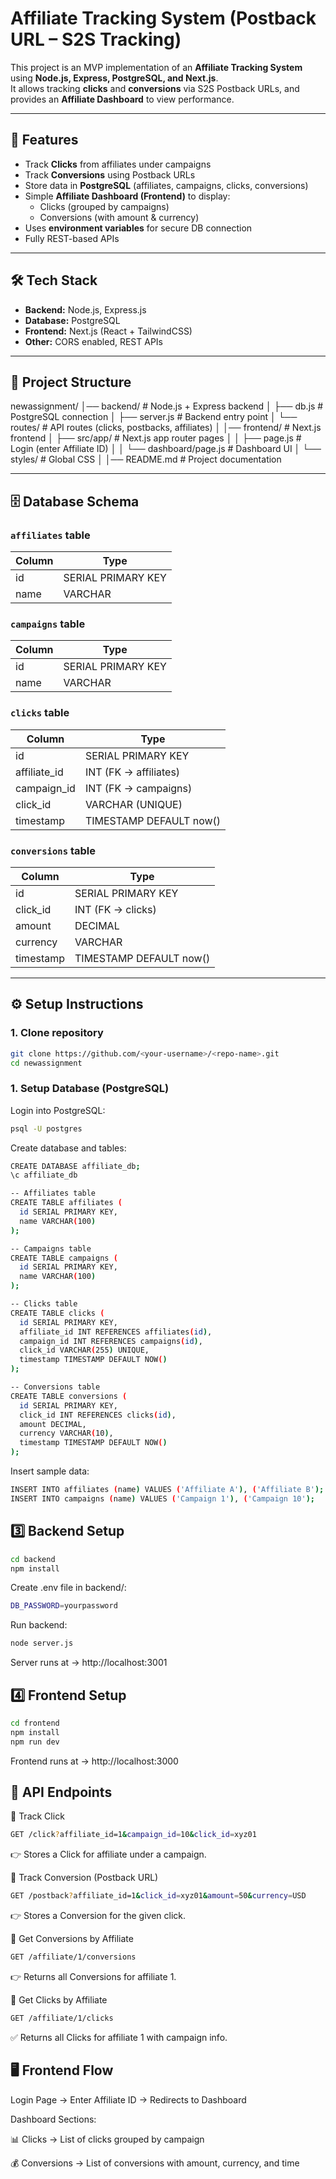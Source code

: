 # Affiliate Tracking System (Postback URL – S2S Tracking)

This project is an MVP implementation of an **Affiliate Tracking System** using **Node.js, Express, PostgreSQL, and Next.js**.  
It allows tracking **clicks** and **conversions** via S2S Postback URLs, and provides an **Affiliate Dashboard** to view performance.

---

## 🚀 Features

- Track **Clicks** from affiliates under campaigns
- Track **Conversions** using Postback URLs
- Store data in **PostgreSQL** (affiliates, campaigns, clicks, conversions)
- Simple **Affiliate Dashboard (Frontend)** to display:
  - Clicks (grouped by campaigns)
  - Conversions (with amount & currency)
- Uses **environment variables** for secure DB connection
- Fully REST-based APIs

---

## 🛠️ Tech Stack

- **Backend:** Node.js, Express.js  
- **Database:** PostgreSQL  
- **Frontend:** Next.js (React + TailwindCSS)  
- **Other:** CORS enabled, REST APIs  

---

## 📂 Project Structure

newassignment/
│── backend/ # Node.js + Express backend
│ ├── db.js # PostgreSQL connection
│ ├── server.js # Backend entry point
│ └── routes/ # API routes (clicks, postbacks, affiliates)
│
│── frontend/ # Next.js frontend
│ ├── src/app/ # Next.js app router pages
│ │ ├── page.js # Login (enter Affiliate ID)
│ │ └── dashboard/page.js # Dashboard UI
│ └── styles/ # Global CSS
│
│── README.md # Project documentation


---

## 🗄️ Database Schema

### `affiliates` table
| Column | Type    |
|--------|---------|
| id     | SERIAL PRIMARY KEY |
| name   | VARCHAR |

### `campaigns` table
| Column | Type    |
|--------|---------|
| id     | SERIAL PRIMARY KEY |
| name   | VARCHAR |

### `clicks` table
| Column       | Type    |
|--------------|---------|
| id           | SERIAL PRIMARY KEY |
| affiliate_id | INT (FK → affiliates) |
| campaign_id  | INT (FK → campaigns) |
| click_id     | VARCHAR (UNIQUE) |
| timestamp    | TIMESTAMP DEFAULT now() |

### `conversions` table
| Column     | Type    |
|------------|---------|
| id         | SERIAL PRIMARY KEY |
| click_id   | INT (FK → clicks) |
| amount     | DECIMAL |
| currency   | VARCHAR |
| timestamp  | TIMESTAMP DEFAULT now() |

---

## ⚙️ Setup Instructions

### 1. Clone repository
```bash
git clone https://github.com/<your-username>/<repo-name>.git
cd newassignment
```
### 1. Setup Database (PostgreSQL)
Login into PostgreSQL:
```bash
psql -U postgres
```
Create database and tables:
```bash
CREATE DATABASE affiliate_db;
\c affiliate_db

-- Affiliates table
CREATE TABLE affiliates (
  id SERIAL PRIMARY KEY,
  name VARCHAR(100)
);

-- Campaigns table
CREATE TABLE campaigns (
  id SERIAL PRIMARY KEY,
  name VARCHAR(100)
);

-- Clicks table
CREATE TABLE clicks (
  id SERIAL PRIMARY KEY,
  affiliate_id INT REFERENCES affiliates(id),
  campaign_id INT REFERENCES campaigns(id),
  click_id VARCHAR(255) UNIQUE,
  timestamp TIMESTAMP DEFAULT NOW()
);

-- Conversions table
CREATE TABLE conversions (
  id SERIAL PRIMARY KEY,
  click_id INT REFERENCES clicks(id),
  amount DECIMAL,
  currency VARCHAR(10),
  timestamp TIMESTAMP DEFAULT NOW()
);
```
Insert sample data:
```bash
INSERT INTO affiliates (name) VALUES ('Affiliate A'), ('Affiliate B');
INSERT INTO campaigns (name) VALUES ('Campaign 1'), ('Campaign 10');
```
## 3️⃣ Backend Setup
```bash
cd backend
npm install
```
Create .env file in backend/:
```bash
DB_PASSWORD=yourpassword
```
Run backend:
```bash
node server.js
```
Server runs at → http://localhost:3001

## 4️⃣ Frontend Setup
```bash
cd frontend
npm install
npm run dev
```
Frontend runs at → http://localhost:3000

## 🔗 API Endpoints
📌 Track Click
```bash
GET /click?affiliate_id=1&campaign_id=10&click_id=xyz01
```
👉 Stores a Click for affiliate under a campaign.

📌 Track Conversion (Postback URL)
```bash
GET /postback?affiliate_id=1&click_id=xyz01&amount=50&currency=USD
```
👉 Stores a Conversion for the given click.

📌 Get Conversions by Affiliate
```bash
GET /affiliate/1/conversions
```
👉 Returns all Conversions for affiliate 1.

📌 Get Clicks by Affiliate
```bash
GET /affiliate/1/clicks
```
✅ Returns all Clicks for affiliate 1 with campaign info.

## 🖥️ Frontend Flow

Login Page → Enter Affiliate ID → Redirects to Dashboard

Dashboard Sections:

📊 Clicks → List of clicks grouped by campaign

💰 Conversions → List of conversions with amount, currency, and time
